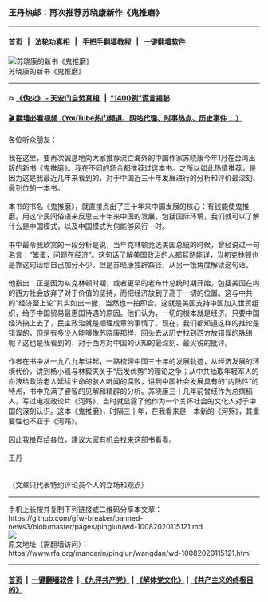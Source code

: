 ### 王丹热邮：再次推荐苏晓康新作《鬼推磨》
------------------------

#### [首页](https://github.com/gfw-breaker/banned-news3/blob/master/README.md) &nbsp;&nbsp;|&nbsp;&nbsp; [法轮功真相](https://github.com/begood0513/basic/blob/master/README.md)  &nbsp;&nbsp;|&nbsp;&nbsp; [手把手翻墙教程](https://github.com/gfw-breaker/guides/wiki)  &nbsp;&nbsp;|&nbsp;&nbsp; [一键翻墙软件](https://github.com/gfw-breaker/nogfw/blob/master/README.md)  



<div id="headerimg">
 <img alt="苏晓康的新书《鬼推磨》" src="https://www.rfa.org/mandarin/pinglun/wangdan/wd-09242020130223.html/book.jpg/@@images/370c7ab6-39dd-463d-ac43-fa2a1b8ed09d.jpeg" title="苏晓康的新书《鬼推磨》"/>
 <div id="headerimgcontents">
  <div id="headerimgcaption">
   <span>
    苏晓康的新书《鬼推磨》
   </span>
   <!-- zoomattribute -->
  </div>
  <!-- headerimgcaption -->
 </div>
 <!-- headerimagecontents -->
</div>

<hr/>


#### 💥 [《伪火》 - 天安门自焚真相 ](http://158.247.195.190:10000/videos/blog/weihuo.html)&nbsp; |&nbsp; [“1400例”谎言揭秘  ](http://158.247.195.190:10000/videos/blog/jiexi1400.html)

#### [ 🎬  翻墙必看视频（YouTube热门频道、网站代理、时事热点、历史事件 ...）](https://github.com/gfw-breaker/links/blob/master/banned.md)

<div id="storytext">
 <div>
  <div class="slot_header">
  </div>
 </div>
 <p>
  各位听众朋友：
  <br/>
  <br/>
  我在这里，要再次诚恳地向大家推荐流亡海外的中国作家苏晓康今年1月在台湾出版的新书《鬼推磨》。我在不同的场合都推荐过这本书。之所以如此热情推荐，是因为这是我最近几年来看到的，对于中国近三十年发展进行的分析和评价最深刻、最到位的一本书。
  <br/>
  <br/>
  本书的书名《鬼推磨》，就直接点出了三十年来中国发展的核心：有钱能使鬼推磨。用这个民间俗语来反思三十年来中国的发展，包括国际环境，我们就可以了解什么是中国模式，以及中国模式为何能够风行一时。
  <br/>
  <br/>
  书中最令我欣赏的一段分析是说，当年克林顿竞选美国总统的时候，曾经说过一句名言：“笨蛋，问题在经济”。这句话了解美国政治的人都耳熟能详，当初克林顿也是靠这句话给自己加分不少。但是苏晓康独辟蹊径，从另一饿角度解读这句话。
  <br/>
  <br/>
  他指出：正是因为从克林顿时期，或者更早的老布什总统时期开始，包括美国在内的西方社会放弃了对于价值的坚持，而把经济放到了高于一切的位置。这与中共的“经济至上论”其实如出一撤，当然也一拍即合。这就是美国支持中国加入世贸组织，给予中国贸易最惠国待遇的原因。他们认为，一切的根本就是经济。只要中国经济搞上去了，民主政治就是顺理成章的事情了。现在，我们都知道这样的推论是错误的，但是有多少人能够像苏晓康那样，回头去从历史找到西方放错误的脉络呢？这也是我看到的，对于西方对中国的认知的最深刻、最尖锐的批评。
  <br/>
  <br/>
  作者在书中从一九八九年讲起，一路梳理中国三十年的发展轨迹，从经济发展的环境代价，讲到杨小凯与林毅夫关于“后发优势”的理论之争；从中共抽取年轻军人的血液给政治老人延续生命的骇人听闻的腐败，讲到中国社会发展具有的“内陆性”的特点，书中充满了睿智的见解和精辟的分析。苏晓康三十几年前曾经作为总撰稿人，写过电视政论片《河殇》，当时就显露了他作为一个关怀社会的文化人对于中国的深刻认识。这本《鬼推磨》，时隔三十年，在我看来是一本新的《河殇》，其重要性也不亚于《河殇》。
  <br/>
  <br/>
  因此我推荐给各位，建议大家有机会找来这部书看看。
  <br/>
  <br/>
  王丹
  <br/>
  <br/>
  <br/>
  （文章只代表特约评论员个人的立场和观点）
 </p>
</div>

<hr/>
手机上长按并复制下列链接或二维码分享本文章：<br/>
https://github.com/gfw-breaker/banned-news3/blob/master/pages/pinglun/wd-10082020115121.md <br/>
<a href='https://github.com/gfw-breaker/banned-news3/blob/master/pages/pinglun/wd-10082020115121.md'><img src='https://github.com/gfw-breaker/banned-news3/blob/master/pages/pinglun/wd-10082020115121.md.png'/></a> <br/>
原文地址（需翻墙访问）：https://www.rfa.org/mandarin/pinglun/wangdan/wd-10082020115121.html


------------------------
#### [首页](https://github.com/gfw-breaker/banned-news3/blob/master/README.md) &nbsp;|&nbsp; [一键翻墙软件](https://github.com/gfw-breaker/nogfw/blob/master/README.md) &nbsp;| [《九评共产党》](https://github.com/gfw-breaker/9ping.md/blob/master/README.md#九评之一评共产党是什么) | [《解体党文化》](https://github.com/gfw-breaker/jtdwh.md/blob/master/README.md) | [《共产主义的终极目的》](https://github.com/gfw-breaker/gczydzjmd.md/blob/master/README.md)


<img src='http://gfw-breaker.win/banned-news3/pages/pinglun/wd-10082020115121.md' width='0px' height='0px'/>